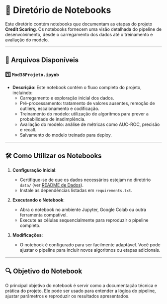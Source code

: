 # 📒 Diretório de Notebooks

Este diretório contém notebooks que documentam as etapas do projeto **Credit Scoring**. Os notebooks fornecem uma visão detalhada do pipeline de desenvolvimento, desde o carregamento dos dados até o treinamento e avaliação do modelo.

---

## 📄 Arquivos Disponíveis

### 1️⃣ `Mod38Projeto.ipynb`

- **Descrição**: Este notebook contém o fluxo completo do projeto, incluindo:
  - Carregamento e exploração inicial dos dados.
  - Pré-processamento: tratamento de valores ausentes, remoção de outliers, escalonamento e codificação.
  - Treinamento do modelo: utilização de algoritmos para prever a probabilidade de inadimplência.
  - Avaliação do modelo: análise de métricas como AUC-ROC, precisão e recall.
  - Salvamento do modelo treinado para deploy.

---

## 🛠️ Como Utilizar os Notebooks

1. **Configuração Inicial**:
   - Certifique-se de que os dados necessários estejam no diretório `data/` (ver [README de Dados](../data/README.md)).
   - Instale as dependências listadas em `requirements.txt`.

2. **Executando o Notebook**:
   - Abra o notebook no ambiente Jupyter, Google Colab ou outra ferramenta compatível.
   - Execute as células sequencialmente para reproduzir o pipeline completo.

3. **Modificações**:
   - O notebook é configurado para ser facilmente adaptável. Você pode ajustar o pipeline para incluir novos algoritmos ou etapas adicionais.

---

## 🔍 Objetivo do Notebook

O principal objetivo do notebook é servir como a documentação técnica e prática do projeto. Ele pode ser usado para entender a lógica do pipeline, ajustar parâmetros e reproduzir os resultados apresentados.
